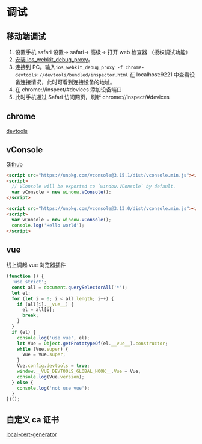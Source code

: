 # 调试

## 移动端调试

1. 设置手机 safari 设置-> safari-> 高级-> 打开 web 检查器 （授权调试功能）
2. [安装 ios_webkit_debug_proxy](https://github.com/google/ios-webkit-debug-proxy)。
3. 连接到 PC。输入`ios_webkit_debug_proxy -f chrome-devtools://devtools/bundled/inspector.html` 在 localhost:9221 中查看设备连接情况，此时可看到连接设备的地址。
4. 在 chrome://inspect/#devices 添加设备端口
5. 此时手机通过 Safari 访问网页，刷新 chrome://inspect/#devices

## chrome

[devtools](https://developer.chrome.com/docs/devtools/overview/)

## vConsole

[Github](https://github.com/Tencent/vConsole)

```html
<script src="https://unpkg.com/vconsole@3.15.1/dist/vconsole.min.js"></script>
<script>
  // VConsole will be exported to `window.VConsole` by default.
  var vConsole = new window.VConsole();
</script>

<script src="https://unpkg.com/vconsole@3.13.0/dist/vconsole.min.js"></script>
<script>
  var vConsole = new window.VConsole();
  console.log('Hello world');
</script>
```

## vue

线上调起 vue 浏览器插件

```js
(function () {
  'use strict';
  const all = document.querySelectorAll('*');
  let el;
  for (let i = 0; i < all.length; i++) {
    if (all[i].__vue__) {
      el = all[i];
      break;
    }
  }
  if (el) {
    console.log('use vue', el);
    let Vue = Object.getPrototypeOf(el.__vue__).constructor;
    while (Vue.super) {
      Vue = Vue.super;
    }
    Vue.config.devtools = true;
    window.__VUE_DEVTOOLS_GLOBAL_HOOK__.Vue = Vue;
    console.log(Vue.version);
  } else {
    console.log('not use vue');
  }
})();
```

## 自定义 ca 证书

[local-cert-generator](https://github.com/dakshshah96/local-cert-generator)
